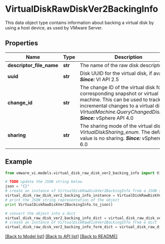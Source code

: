 # VirtualDiskRawDiskVer2BackingInfo

This data object type contains information about backing a virtual disk by using a host device, as used by VMware Server. 

## Properties
Name | Type | Description | Notes
------------ | ------------- | ------------- | -------------
**descriptor_file_name** | **str** | The name of the raw disk descriptor file.  | 
**uuid** | **str** | Disk UUID for the virtual disk, if available.  ***Since:*** VI API 2.5  | [optional] 
**change_id** | **str** | The change ID of the virtual disk for the corresponding snapshot or virtual machine.  This can be used to track incremental changes to a virtual disk. See *VirtualMachine.QueryChangedDiskAreas*.  ***Since:*** vSphere API 4.0  | [optional] 
**sharing** | **str** | The sharing mode of the virtual disk.  See *VirtualDiskSharing_enum*. The default value is no sharing.  ***Since:*** vSphere API 6.0  | [optional] 

## Example

```python
from vmware_vi.models.virtual_disk_raw_disk_ver2_backing_info import VirtualDiskRawDiskVer2BackingInfo

# TODO update the JSON string below
json = "{}"
# create an instance of VirtualDiskRawDiskVer2BackingInfo from a JSON string
virtual_disk_raw_disk_ver2_backing_info_instance = VirtualDiskRawDiskVer2BackingInfo.from_json(json)
# print the JSON string representation of the object
print VirtualDiskRawDiskVer2BackingInfo.to_json()

# convert the object into a dict
virtual_disk_raw_disk_ver2_backing_info_dict = virtual_disk_raw_disk_ver2_backing_info_instance.to_dict()
# create an instance of VirtualDiskRawDiskVer2BackingInfo from a dict
virtual_disk_raw_disk_ver2_backing_info_form_dict = virtual_disk_raw_disk_ver2_backing_info.from_dict(virtual_disk_raw_disk_ver2_backing_info_dict)
```
[[Back to Model list]](../README.md#documentation-for-models) [[Back to API list]](../README.md#documentation-for-api-endpoints) [[Back to README]](../README.md)


